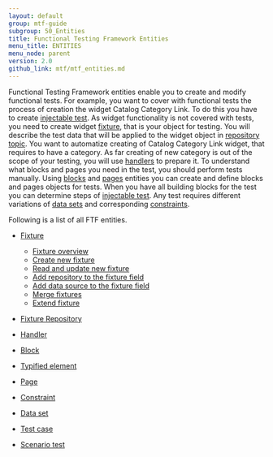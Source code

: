 ```yaml
---
layout: default
group: mtf-guide
subgroup: 50_Entities
title: Functional Testing Framework Entities
menu_title: ENTITIES
menu_node: parent
version: 2.0
github_link: mtf/mtf_entities.md
---
```

Functional Testing Framework entities enable you to create and modify functional tests. 
For example, you want to cover with functional tests the process of creation the widget Catalog Category Link.
To do this you have to create <a href="{{page.baseurl}}mtf/mtf_entities/mtf_testcase.html">injectable test</a>. As widget functionality is not covered with tests, you need to create widget <a href="{{page.baseurl}}/mtf/mtf_entities/mtf_fixture.html">fixture</a>, that is your object for testing. You will describe the test data that will be applied to the widget object in <a href="{{page.baseurl}}mtf/mtf_entities/mtf_fixture-repo.html">repository topic</a>. You want to automatize creating of Catalog Category Link widget, that requires to have a category. As far creating of new category is out of the scope of your testing, you will use <a href="{{page.baseurl}}mtf/mtf_entities/mtf_handler.html">handlers</a> to prepare it. To understand what blocks and pages you need in the test, you should perform tests manually. Using <a href="{{page.baseurl}}mtf/mtf_entities/mtf_block.html">blocks</a> and <a href="{{page.baseurl}}mtf/mtf_entities/mtf_page.html">pages</a> entities you can create and define blocks and pages objects for tests. When you have all building blocks for the test you can determine steps of <a href="{{page.baseurl}}mtf/mtf_entities/mtf_testcase.html">injectable test</a>. Any test requires different variations of <a href="{{page.baseurl}}mtf/mtf_entities/mtf_dataset.html">data sets</a> and corresponding <a href="{{page.baseurl}}mtf/mtf_entities/mtf_constraint.html">constraints</a>. 

Following is a list of all FTF entities.

- <a href="{{page.baseurl}}mtf/mtf_entities/mtf_fixture.html">Fixture</a>
  - <a href="{{page.baseurl}}mtf/mtf_entities/mtf_fixture.html#mtf_fixture_overview">Fixture overview</a>
  - <a href="{{page.baseurl}}mtf/mtf_entities/mtf_fixture.html#mtf_fixture_create">Create new fixture</a>
  - <a href="{{page.baseurl}}mtf/mtf_entities/mtf_fixture.html#mtf_fixture_read">Read and update new fixture</a>
  - <a href="{{page.baseurl}}mtf/mtf_entities/mtf_fixture.html#mtf_fixture_repositoy">Add repository to the fixture field</a>
  - <a href="{{page.baseurl}}mtf/mtf_entities/mtf_fixture.html#mtf_fixture_source">Add data source to the fixture field</a>
  - <a href="{{page.baseurl}}mtf/mtf_entities/mtf_fixture.html#mtf_fixture_merge">Merge fixtures</a>
  - <a href="{{page.baseurl}}mtf/mtf_entities/mtf_fixture.html#mtf_fixture_extend">Extend fixture</a>
  
  
- <a href="{{page.baseurl}}mtf/mtf_entities/mtf_fixture-repo.html">Fixture Repository</a>

- <a href="{{page.baseurl}}mtf/mtf_entities/mtf_handler.html">Handler</a>

- <a href="{{page.baseurl}}mtf/mtf_entities/mtf_block.html">Block</a>

- <a href="{{page.baseurl}}mtf/mtf_entities/mtf_typified-element.html">Typified element</a>

- <a href="{{page.baseurl}}mtf/mtf_entities/mtf_page.html">Page</a>

- <a href="{{page.baseurl}}mtf/mtf_entities/mtf_constraint.html">Constraint</a>

- <a href="{{page.baseurl}}mtf/mtf_entities/mtf_dataset.html">Data set</a>

- <a href="{{page.baseurl}}mtf/mtf_entities/mtf_testcase.html">Test case</a>

- <a href="{{page.baseurl}}mtf/mtf_entities/mtf_scenariotest.html">Scenario test</a>


